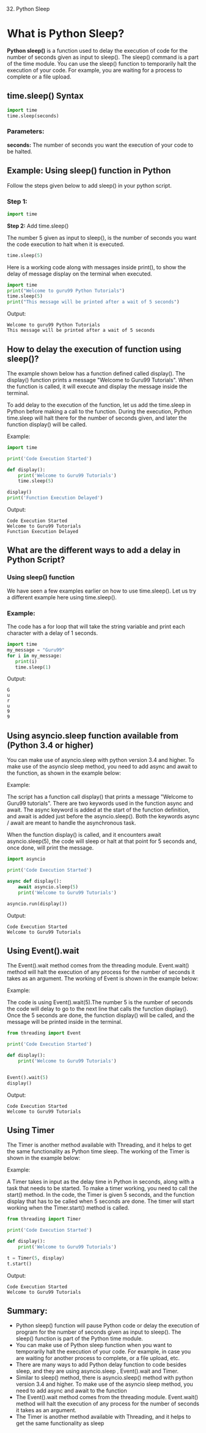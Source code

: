 032. Python Sleep

# What is Python Sleep?
**Python sleep()** is a function used to delay the execution of code for the number of seconds given as input to sleep(). The sleep() command is a part of the time module. You can use the sleep() function to temporarily halt the execution of your code. For example, you are waiting for a process to complete or a file upload.

## time.sleep() Syntax
```python
import time
time.sleep(seconds)
```
### Parameters:
**seconds:** The number of seconds you want the execution of your code to be halted.


## Example: Using sleep() function in Python
Follow the steps given below to add sleep() in your python script.

### Step 1:
```python
import time
```
**Step 2:** Add time.sleep()

The number 5 given as input to sleep(), is the number of seconds you want the code execution to halt when it is executed.
```python
time.sleep(5)
```
Here is a working code along with messages inside print(), to show the delay of message display on the terminal when executed.
```python
import time
print("Welcome to guru99 Python Tutorials")
time.sleep(5)
print("This message will be printed after a wait of 5 seconds")
```
Output:
```text
Welcome to guru99 Python Tutorials
This message will be printed after a wait of 5 seconds
```
## How to delay the execution of function using sleep()?
The example shown below has a function defined called display(). The display() function prints a message "Welcome to Guru99 Tutorials". When the function is called, it will execute and display the message inside the terminal.

To add delay to the execution of the function, let us add the time.sleep in Python before making a call to the function. During the execution, Python time.sleep will halt there for the number of seconds given, and later the function display() will be called.

Example:
```python
import time

print('Code Execution Started')

def display():
    print('Welcome to Guru99 Tutorials')
    time.sleep(5)

display()
print('Function Execution Delayed')
```
Output:
```text
Code Execution Started
Welcome to Guru99 Tutorials
Function Execution Delayed
```
## What are the different ways to add a delay in Python Script?
### Using sleep() function
We have seen a few examples earlier on how to use time.sleep(). Let us try a different example here using time.sleep().

### Example:

The code has a for loop that will take the string variable and print each character with a delay of 1 seconds.
```python
import time
my_message = "Guru99"
for i in my_message:
   print(i)
   time.sleep(1)
```
Output:
```text
G
u
r
u
9
9
```
## Using asyncio.sleep function available from (Python 3.4 or higher)
You can make use of asyncio.sleep with python version 3.4 and higher. To make use of the asyncio sleep method, you need to add async and await to the function, as shown in the example below:

Example:

The script has a function call display() that prints a message "Welcome to Guru99 tutorials". There are two keywords used in the function async and await. The async keyword is added at the start of the function definition, and await is added just before the asyncio.sleep(). Both the keywords async / await are meant to handle the asynchronous task.

When the function display() is called, and it encounters await asyncio.sleep(5), the code will sleep or halt at that point for 5 seconds and, once done, will print the message.
```python
import asyncio

print('Code Execution Started')

async def display():
    await asyncio.sleep(5)
    print('Welcome to Guru99 Tutorials')

asyncio.run(display())
```
Output:
```text
Code Execution Started
Welcome to Guru99 Tutorials
```
## Using Event().wait
The Event().wait method comes from the threading module. Event.wait() method will halt the execution of any process for the number of seconds it takes as an argument. The working of Event is shown in the example below:


Example:

The code is using Event().wait(5).The number 5 is the number of seconds the code will delay to go to the next line that calls the function display(). Once the 5 seconds are done, the function display() will be called, and the message will be printed inside in the terminal.
```python
from threading import Event

print('Code Execution Started')

def display():
    print('Welcome to Guru99 Tutorials')


Event().wait(5) 
display()
```
Output:
```text
Code Execution Started
Welcome to Guru99 Tutorials
```
## Using Timer
The Timer is another method available with Threading, and it helps to get the same functionality as Python time sleep. The working of the Timer is shown in the example below:

Example:

A Timer takes in input as the delay time in Python in seconds, along with a task that needs to be started. To make a timer working, you need to call the start() method. In the code, the Timer is given 5 seconds, and the function display that has to be called when 5 seconds are done. The timer will start working when the Timer.start() method is called.
```python
from threading import Timer

print('Code Execution Started')

def display():
    print('Welcome to Guru99 Tutorials')

t = Timer(5, display)  
t.start()
```
Output:
```text
Code Execution Started
Welcome to Guru99 Tutorials
```
## Summary:
- Python sleep() function will pause Python code or delay the execution of program for the number of seconds given as input to sleep(). The sleep() function is part of the Python time module.
- You can make use of Python sleep function when you want to temporarily halt the execution of your code. For example, in case you are waiting for another process to complete, or a file upload, etc.
- There are many ways to add Python delay function to code besides sleep, and they are using asyncio.sleep , Event().wait and Timer.
- Similar to sleep() method, there is asyncio.sleep() method with python version 3.4 and higher. To make use of the asyncio sleep method, you need to add async and await to the function
- The Event().wait method comes from the threading module. Event.wait() method will halt the execution of any process for the number of seconds it takes as an argument.
- The Timer is another method available with Threading, and it helps to get the same functionality as sleep
